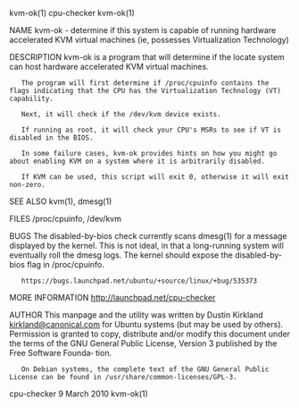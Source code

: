 kvm-ok(1)                                                                                                                                             cpu-checker                                                                                                                                             kvm-ok(1)

NAME
       kvm-ok - determine if this system is capable of running hardware accelerated KVM virtual machines (ie, possesses Virtualization Technology)

DESCRIPTION
       kvm-ok is a program that will determine if the locate system can host hardware accelerated KVM virtual machines.

       The program will first determine if /proc/cpuinfo contains the flags indicating that the CPU has the Virtualization Technology (VT) capability.

       Next, it will check if the /dev/kvm device exists.

       If running as root, it will check your CPU's MSRs to see if VT is disabled in the BIOS.

       In some failure cases, kvm-ok provides hints on how you might go about enabling KVM on a system where it is arbitrarily disabled.

       If KVM can be used, this script will exit 0, otherwise it will exit non-zero.

SEE ALSO
       kvm(1), dmesg(1)

FILES
       /proc/cpuinfo, /dev/kvm

BUGS
       The disabled-by-bios check currently scans dmesg(1) for a message displayed by the kernel.  This is not ideal, in that a long-running system will eventually roll the dmesg logs.  The kernel should expose the disabled-by-bios flag in /proc/cpuinfo.

       https://bugs.launchpad.net/ubuntu/+source/linux/+bug/535373

MORE INFORMATION
       http://launchpad.net/cpu-checker

AUTHOR
       This  manpage and the utility was written by Dustin Kirkland <kirkland@canonical.com> for Ubuntu systems (but may be used by others).  Permission is granted to copy, distribute and/or modify this document under the terms of the GNU General Public License, Version 3 published by the Free Software Founda‐
       tion.

       On Debian systems, the complete text of the GNU General Public License can be found in /usr/share/common-licenses/GPL-3.

cpu-checker                                                                                                                                           9 March 2010                                                                                                                                            kvm-ok(1)
